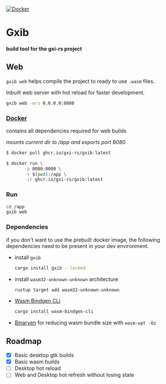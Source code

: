 [![Docker](https://github.com/gxi-rs/gxib/actions/workflows/docker-publish.yml/badge.svg)](https://github.com/gxi-rs/gxib/actions/workflows/docker-publish.yml)

# Gxib

**build tool for the gxi-rs project**

## Web

`gxib web` helps compile the project to ready to use `.wasm` files.

Inbuilt web server with hot reload for faster development.

```bash
gxib web -wrs 0.0.0.0:8080
```

### [Docker](https://github.com/gxi-rs/gxib/pkgs/container/gxib)

contains all dependencies required for web builds

_mounts current dir to /app and exports port 8080_

```bash
$ docker pull ghcr.io/gxi-rs/gxib:latest
```

```bash
$ docker run \
       -p 8080:8080 \
       -v $(pwd):/app \
       -it ghcr.io/gxi-rs/gxib:latest
```

### Run

```bash
cd /app
gxib web
```

### Dependencies

if you don't want to use the prebuilt docker image, the following dependencies need
to be present in your dev environment.

- install `gxib`

  ```bash
  cargo install gxib --locked
  ```

- install `wasm32-unknown-unknown` architecture

  ```bash
  rustup target add wasm32-unknown-unknown
  ```

- [Wasm Bindgen CLi](https://rustwasm.github.io/wasm-bindgen/reference/cli.html)

  ```bash
  cargo install wasm-bindgen-cli
  ```

- [Binaryen](https://www.google.com/search?q=install+binaryen)
  for reducing wasm bundle size with `wasm-opt -Oz`

## Roadmap

- [x] Basic desktop gtk builds
- [x] Basic wasm builds
- [ ] Desktop hot reload
- [ ] Web and Desktop hot refresh without losing state
